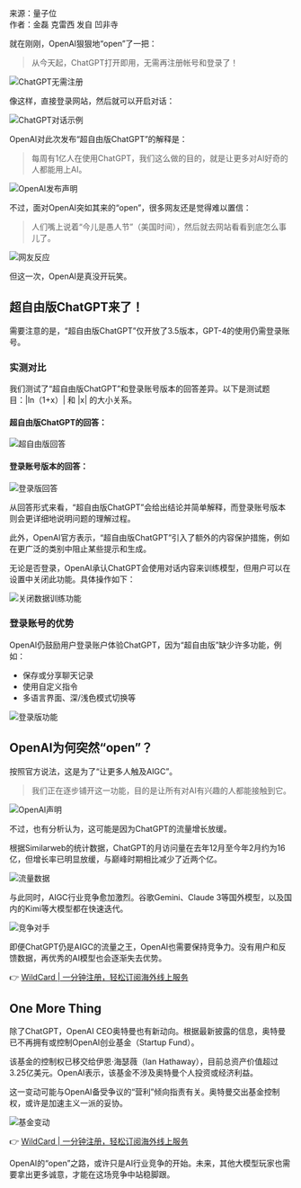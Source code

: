 来源：量子位  
作者：金磊 克雷西 发自 凹非寺  

就在刚刚，OpenAI狠狠地“open”了一把：  

> 从今天起，ChatGPT打开即用，无需再注册帐号和登录了！

![ChatGPT无需注册](https://n.sinaimg.cn/sinakd20250402s/542/w1080h1062/20250402/7d87-7de6278078231e53b6d979d79f089327.png)  

像这样，直接登录网站，然后就可以开启对话：  

![ChatGPT对话示例](https://n.sinaimg.cn/sinakd20250402s/300/w704h396/20250402/a3a6-gif7dd425a283d5b69d14a39d951bfdbeac.gif)  

OpenAI对此次发布“超自由版ChatGPT”的解释是：  

> 每周有1亿人在使用ChatGPT，我们这么做的目的，就是让更多对AI好奇的人都能用上AI。

![OpenAI发布声明](https://n.sinaimg.cn/sinakd20250402s/600/w1080h320/20250402/f11a-c907115f4e51fba66aacf59610a5467a.png)  

不过，面对OpenAI突如其来的“open”，很多网友还是觉得难以置信：  

> 人们嘴上说着“今儿是愚人节”（美国时间），然后就去网站看看到底怎么事儿了。

![网友反应](https://n.sinaimg.cn/sinakd20250402s/334/w640h494/20250402/4254-gifcb6d4afe02e3c56c8f2c904872727db7.gif)  

但这一次，OpenAI是真没开玩笑。  

## 超自由版ChatGPT来了！

需要注意的是，“超自由版ChatGPT”仅开放了3.5版本，GPT-4的使用仍需登录账号。  

### 实测对比

我们测试了“超自由版ChatGPT”和登录账号版本的回答差异。以下是测试题目：|ln（1+x）| 和 |x| 的大小关系。  

#### 超自由版ChatGPT的回答：  
![超自由版回答](https://n.sinaimg.cn/sinakd20250402s/178/w1080h698/20250402/5f09-8db93032f6c048a203b52d191b800019.png)  

#### 登录账号版本的回答：  
![登录版回答](https://n.sinaimg.cn/sinakd20250402s/171/w1080h691/20250402/7c1a-c42090d4fe43f9e549afc6852017a543.png)  

从回答形式来看，“超自由版ChatGPT”会给出结论并简单解释，而登录账号版本则会更详细地说明问题的理解过程。  

此外，OpenAI官方表示，“超自由版ChatGPT”引入了额外的内容保护措施，例如在更广泛的类别中阻止某些提示和生成。  

无论是否登录，OpenAI承认ChatGPT会使用对话内容来训练模型，但用户可以在设置中关闭此功能。具体操作如下：  

![关闭数据训练功能](https://n.sinaimg.cn/sinakd20250402s/294/w700h394/20250402/ee41-gif68c28356d026de14002ecb51da9bb9b9.gif)  

### 登录账号的优势

OpenAI仍鼓励用户登录账户体验ChatGPT，因为“超自由版”缺少许多功能，例如：  
- 保存或分享聊天记录  
- 使用自定义指令  
- 多语言界面、深/浅色模式切换等  

![登录版功能](https://n.sinaimg.cn/sinakd20250402s/7/w1080h527/20250402/c1ce-7ee97df7eabb411be01b83c7349c9e8c.png)  

## OpenAI为何突然“open”？

按照官方说法，这是为了“让更多人触及AIGC”。  

> 我们正在逐步铺开这一功能，目的是让所有对AI有兴趣的人都能接触到它。

![OpenAI声明](https://n.sinaimg.cn/sinakd20250402s/193/w666h327/20250402/de2c-22de44a1344cecc75c5df3d151411c5f.png)  

不过，也有分析认为，这可能是因为ChatGPT的流量增长放缓。  

根据Similarweb的统计数据，ChatGPT的月访问量在去年12月至今年2月约为16亿，但增长率已明显放缓，与巅峰时期相比减少了近两个亿。  

![流量数据](https://n.sinaimg.cn/sinakd20250402s/572/w1080h292/20250402/5dc4-5dc11d3a18687c5991fd3a1d74214391.png)  

与此同时，AIGC行业竞争愈加激烈。谷歌Gemini、Claude 3等国外模型，以及国内的Kimi等大模型都在快速迭代。  

![竞争对手](https://n.sinaimg.cn/sinakd20250402s/658/w388h270/20250402/4349-99f2634b647321acd897d139758b7d44.png)  

即便ChatGPT仍是AIGC的流量之王，OpenAI也需要保持竞争力。没有用户和反馈数据，再优秀的AI模型也会逐渐失去优势。  

👉 [WildCard | 一分钟注册，轻松订阅海外线上服务](https://bit.ly/bewildcard)  

## One More Thing

除了ChatGPT，OpenAI CEO奥特曼也有新动向。根据最新披露的信息，奥特曼已不再拥有或控制OpenAI创业基金（Startup Fund）。  

该基金的控制权已移交给伊恩·海瑟薇（Ian Hathaway），目前总资产价值超过3.25亿美元。OpenAI表示，该基金不涉及奥特曼个人投资或经济利益。  

这一变动可能与OpenAI备受争议的“营利”倾向指责有关。奥特曼交出基金控制权，或许是加速主义一派的妥协。  

![基金变动](https://n.sinaimg.cn/sinakd20250402s/84/w1080h604/20250402/14ad-dc7faa1ee388aceeb4cf9200853e9d4a.png)  

👉 [WildCard | 一分钟注册，轻松订阅海外线上服务](https://bit.ly/bewildcard)  

OpenAI的“open”之路，或许只是AI行业竞争的开始。未来，其他大模型玩家也需要拿出更多诚意，才能在这场竞争中站稳脚跟。